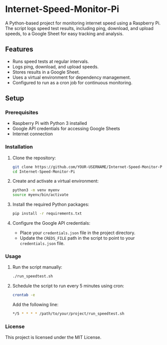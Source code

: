 # Internet-Speed-Monitor-Pi

A Python-based project for monitoring internet speed using a Raspberry Pi. The script logs speed test results, including ping, download, and upload speeds, to a Google Sheet for easy tracking and analysis.

## Features

- Runs speed tests at regular intervals.
- Logs ping, download, and upload speeds.
- Stores results in a Google Sheet.
- Uses a virtual environment for dependency management.
- Configured to run as a cron job for continuous monitoring.

## Setup

### Prerequisites

- Raspberry Pi with Python 3 installed
- Google API credentials for accessing Google Sheets
- Internet connection

### Installation

1. Clone the repository:

    ```bash
    git clone https://github.com/YOUR-USERNAME/Internet-Speed-Monitor-Pi.git
    cd Internet-Speed-Monitor-Pi
    ```

2. Create and activate a virtual environment:

    ```bash
    python3 -m venv myenv
    source myenv/bin/activate
    ```

3. Install the required Python packages:

    ```bash
    pip install -r requirements.txt
    ```

4. Configure the Google API credentials:

    - Place your `credentials.json` file in the project directory.
    - Update the `CREDS_FILE` path in the script to point to your `credentials.json` file.

### Usage

1. Run the script manually:

    ```bash
    ./run_speedtest.sh
    ```

2. Schedule the script to run every 5 minutes using cron:

    ```bash
    crontab -e
    ```

    Add the following line:

    ```bash
    */5 * * * * /path/to/your/project/run_speedtest.sh
    ```

### License

This project is licensed under the MIT License.
